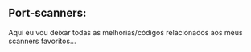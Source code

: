 ## Port-scanners:
Aqui eu vou deixar todas as melhorias/códigos relacionados aos meus scanners favoritos...


